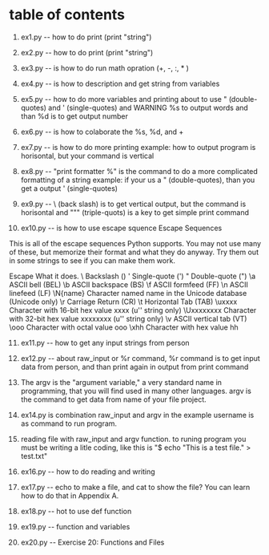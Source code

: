 # table of contents


1. ex1.py -- how to do print (print "string")
2. ex2.py -- how to do print (print "string")
3. ex3.py -- is how to do run math opration (+, -, :, * )
4. ex4.py -- is how to description and get string from variables

5. ex5.py -- how to do more variables and printing
about to use " (double-quotes) and ' (single-quotes) and
WARNING %s to output words and than %d is to get output number

6. ex6.py -- is how to colaborate the %s, %d, and +
7. ex7.py -- is how to do more printing
example: how to output program is horisontal, but your command is vertical
8. ex8.py -- "print formatter %" is the command  to do a more complicated formatting of a string
example: if your us a " (double-quotes), than you get a output ' (single-quotes)
9. ex9.py --  \ (back slash) is to get vertical output, but the command is horisontal
and """ (triple-quots) is a key to get simple print command

10. ex10.py -- is how to use escape squence
Escape Sequences

This is all of the escape sequences Python supports. You may not use many of these, but memorize their format and what they do anyway. Try them out in some strings to see if you can make them work.

Escape	What it does.
\\	       Backslash                                     (\)
\'	       Single-quote                                  (')
\"	       Double-quote                                  (")
\a	       ASCII bell                                    (BEL)
\b	       ASCII backspace                               (BS)
\f	       ASCII formfeed                                (FF)
\n	       ASCII linefeed                                (LF)
\N{name}	 Character named name in the Unicode database  (Unicode only)
\r	       Carriage Return                               (CR)
\t	       Horizontal Tab                                (TAB)
\uxxxx	   Character with 16-bit hex value xxxx          (u'' string only)
\Uxxxxxxxx Character with 32-bit hex value xxxxxxxx      (u'' string only)
\v	       ASCII vertical tab                            (VT)
\ooo	     Character with octal value ooo
\xhh	     Character with hex value hh


11. ex11.py -- how to get any input strings from person

12. ex12.py -- about raw_input or %r command, %r command is to get input data from person, and than print again in output from print command

13. The argv is the "argument variable," a very standard name in programming, that you will find used in many other languages. argv is the command to get data from name of your file project.

14. ex14.py is combination raw_input and argv
in the example username is as command to run program.

15. reading file with raw_input and argv function.
to runing program you must be writing a litle coding, like this is "$ echo "This is a test file." > test.txt"

16. ex16.py -- how to do reading and writing

17. ex17.py -- echo to make a file, and cat to show the file? You can learn how to do that in Appendix A.

18. ex18.py -- hot to use def function

19. ex19.py -- function and variables

20. ex20.py -- Exercise 20: Functions and Files

